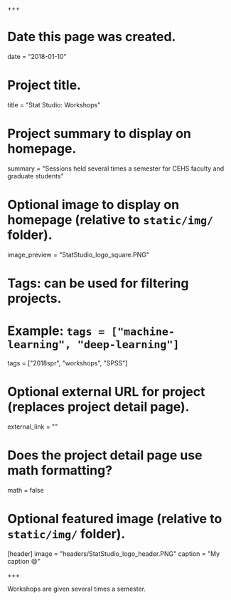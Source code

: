+++
# Date this page was created.
date = "2018-01-10"

# Project title.
title = "Stat Studio: Workshops"

# Project summary to display on homepage.
summary = "Sessions held several times a semester for CEHS faculty and graduate students"

# Optional image to display on homepage (relative to `static/img/` folder).
image_preview = "StatStudio_logo_square.PNG"

# Tags: can be used for filtering projects.
# Example: `tags = ["machine-learning", "deep-learning"]`
tags = ["2018spr", "workshops", "SPSS"]

# Optional external URL for project (replaces project detail page).
external_link = ""

# Does the project detail page use math formatting?
math = false

# Optional featured image (relative to `static/img/` folder).
[header]
image = "headers/StatStudio_logo_header.PNG"
caption = "My caption :smile:"

+++

Workshops are given several times a semester.